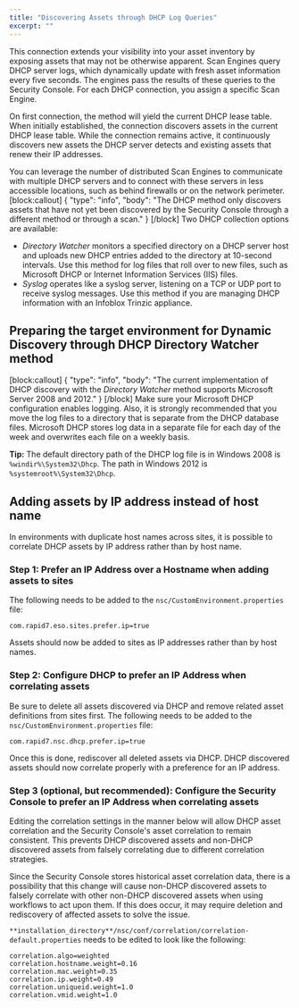 ```yaml
---
title: "Discovering Assets through DHCP Log Queries"
excerpt: ""
---
```

This connection extends your visibility into your asset inventory by exposing assets that may not be otherwise apparent. Scan Engines query DHCP server logs, which dynamically update with fresh asset information every five seconds. The engines pass the results of these queries to the Security Console. For each DHCP connection, you assign a specific Scan Engine.

On first connection, the method will yield the current DHCP lease table. When initially established, the connection discovers assets in the current DHCP lease table. While the connection remains active, it continuously discovers new assets the DHCP server detects and existing assets that renew their IP addresses.

You can leverage the number of distributed Scan Engines to communicate with multiple DHCP servers and to connect with these servers in less accessible locations, such as behind firewalls or on the network perimeter.
[block:callout]
{
  "type": "info",
  "body": "The DHCP method only discovers assets that have not yet been discovered by the Security Console through a different method or through a scan."
}
[/block]
Two DHCP collection options are available:

* _Directory Watcher_ monitors a specified directory on a DHCP server host and uploads new DHCP entries added to the directory at 10-second intervals. Use this method for log files that roll over to new files, such as Microsoft DHCP or Internet Information Services (IIS) files.
* _Syslog_ operates like a syslog server, listening on a TCP or UDP port to receive syslog messages. Use this method if you are managing DHCP information with an Infoblox Trinzic appliance.

## Preparing the target environment for Dynamic Discovery through DHCP Directory Watcher method
[block:callout]
{
  "type": "info",
  "body": "The current implementation of DHCP discovery with the _Directory Watcher_ method supports Microsoft Server 2008 and 2012."
}
[/block]
Make sure your Microsoft DHCP configuration enables logging. Also, it is strongly recommended that you move the log files to a directory that is separate from the DHCP database files. Microsoft DHCP stores log data in a separate file for each day of the week and overwrites each file on a weekly basis.

**Tip:** The default directory path of the DHCP log file is in Windows 2008 is ```%windir%\System32\Dhcp```. The path in Windows 2012 is ```%systemroot%\System32\Dhcp```.

## Adding assets by IP address instead of host name

In environments with duplicate host names across sites, it is possible to correlate DHCP assets by IP address rather than by host name.

### Step 1: Prefer an IP Address over a Hostname when adding assets to sites

The following needs to be added to the `nsc/CustomEnvironment.properties` file:

    com.rapid7.eso.sites.prefer.ip=true

Assets should now be added to sites as IP addresses rather than by host names.

### Step 2: Configure DHCP to prefer an IP Address when correlating assets

Be sure to delete all assets discovered via DHCP and remove related asset definitions from sites first.  The following needs to be added to the `nsc/CustomEnvironment.properties` file:

    com.rapid7.nsc.dhcp.prefer.ip=true

Once this is done, rediscover all deleted assets via DHCP.  DHCP discovered assets should now correlate properly with a preference for an IP address.

### Step 3 (optional, but recommended): Configure the Security Console to prefer an IP Address when correlating assets

Editing the correlation settings in the manner below will allow DHCP asset correlation and the Security Console's asset correlation to remain consistent. This prevents DHCP discovered assets and non-DHCP discovered assets from falsely correlating due to different correlation strategies.

Since the Security Console stores historical asset correlation data, there is a possibility that this change will cause non-DHCP discovered assets to falsely correlate with other non-DHCP discovered assets when using workflows to act upon them. If this does occur, it may require deletion and rediscovery of affected assets to solve the issue.

`**installation_directory**/nsc/conf/correlation/correlation-default.properties` needs to be edited to look like the following:

```
correlation.algo=weighted
correlation.hostname.weight=0.16
correlation.mac.weight=0.35
correlation.ip.weight=0.49
correlation.uniqueid.weight=1.0
correlation.vmid.weight=1.0
```